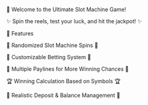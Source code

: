 🎰 Welcome to the Ultimate Slot Machine Game!


✨ Spin the reels, test your luck, and hit the jackpot! ✨


🚀 Features

🎲 Randomized Slot Machine Spins 🎲

💸 Customizable Betting System 💸


🎯 Multiple Paylines for More Winning Chances 🎯


🏆 Winning Calculation Based on Symbols 🏆


🔄 Realistic Deposit & Balance Management 🔄
